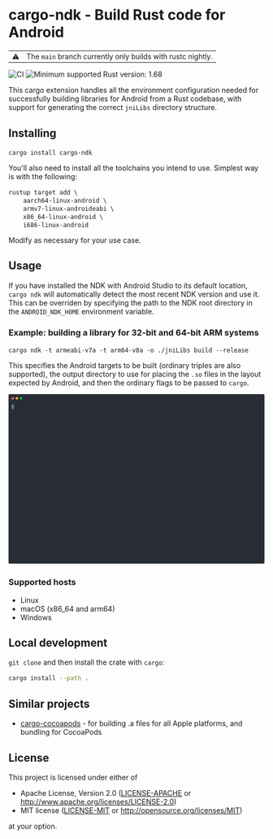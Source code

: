 # cargo-ndk - Build Rust code for Android

<table>
<tr><td>⚠️<td>The <code>main</code> branch currently only builds with rustc nightly.
</table>

![CI](https://github.com/bbqsrc/cargo-ndk/actions/workflows/ci.yml/badge.svg)
![Minimum supported Rust version: 1.68](https://img.shields.io/badge/MSRV-1.68-informational)

This cargo extension handles all the environment configuration needed for successfully building libraries
for Android from a Rust codebase, with support for generating the correct `jniLibs` directory structure.

## Installing

```
cargo install cargo-ndk
```

You'll also need to install all the toolchains you intend to use. Simplest way is with the following:

```
rustup target add \
    aarch64-linux-android \
    armv7-linux-androideabi \
    x86_64-linux-android \
    i686-linux-android
```

Modify as necessary for your use case.

## Usage

If you have installed the NDK with Android Studio to its default location, `cargo ndk` will automatically detect
the most recent NDK version and use it. This can be overriden by specifying the path to the NDK root directory in
the `ANDROID_NDK_HOME` environment variable.

### Example: building a library for 32-bit and 64-bit ARM systems

```
cargo ndk -t armeabi-v7a -t arm64-v8a -o ./jniLibs build --release 
```

This specifies the Android targets to be built (ordinary triples are also supported), the output directory to use for placing the `.so` files in the layout
expected by Android, and then the ordinary flags to be passed to `cargo`.

![Example](./example/example.svg)

### Supported hosts

- Linux
- macOS (x86_64 and arm64)
- Windows

## Local development

`git clone` and then install the crate with `cargo`:

```bash
cargo install --path .
```

## Similar projects

* [cargo-cocoapods](https://github.com/bbqsrc/cargo-cocoapods) - for building .a files for all Apple platforms, and bundling for CocoaPods

## License

This project is licensed under either of

 * Apache License, Version 2.0 ([LICENSE-APACHE](LICENSE-APACHE) or http://www.apache.org/licenses/LICENSE-2.0)
 * MIT license ([LICENSE-MIT](LICENSE-MIT) or http://opensource.org/licenses/MIT)

at your option.
